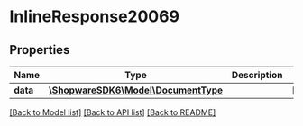 # InlineResponse20069

## Properties
Name | Type | Description | Notes
------------ | ------------- | ------------- | -------------
**data** | [**\ShopwareSDK6\Model\DocumentType**](DocumentType.md) |  | [optional] 

[[Back to Model list]](../../README.md#documentation-for-models) [[Back to API list]](../../README.md#documentation-for-api-endpoints) [[Back to README]](../../README.md)

